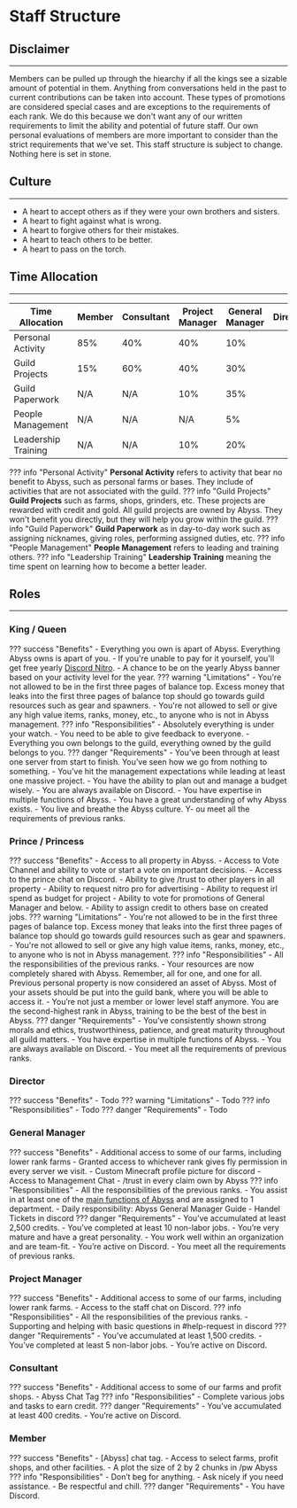 # Staff Structure

## Disclaimer
--------------------------------------------------------
Members can be pulled up through the hiearchy if all the kings see a sizable amount of potential in them. Anything from conversations held in the past to current contributions can be taken into account. These types of promotions are considered special cases and are exceptions to the requirements of each rank. We do this because we don't want any of our written requirements to limit the ability and potential of future staff. Our own personal evaluations of members are more important to consider than the strict requirements that we've set. This staff structure is subject to change. Nothing here is set in stone.

## Culture
--------------------------------------------------------
- A heart to accept others as if they were your own brothers and sisters.
- A heart to fight against what is wrong.
- A heart to forgive others for their mistakes.
- A heart to teach others to be better.
- A heart to pass on the torch.

## Time Allocation
--------------------------------------------------------
| Time Allocation     | Member | Consultant | Project Manager | General Manager | Director | Prince | King |
|---------------------|--------|------------|-----------------|-----------------|----------|--------|------|
| Personal Activity   | 85%    | 40%        | 40%             | 10%             |          | 5%     | <1%  |
| Guild Projects      | 15%    | 60%        | 40%             | 30%             |          | 20%    | 10%  |
| Guild Paperwork     | N/A    | N/A        | 10%             | 35%             |          | 40%    | 40%  |
| People Management   | N/A    | N/A        | N/A             | 5%              |          | 25%    | 35%  |
| Leadership Training | N/A    | N/A        | 10%             | 20%             |          | 10%    | 15%  |

??? info "Personal Activity"
	__Personal Activity__ refers to activity that bear no benefit to Abyss, such as personal farms or bases. They include of activities that are not associated with the guild.
??? info "Guild Projects"
	__Guild Projects__ such as farms, shops, grinders, etc. These projects are rewarded with credit and gold. All guild projects are owned by Abyss. They won't benefit you directly, but they will help you grow within the guild.
??? info "Guild Paperwork"
	__Guild Paperwork__ as in day-to-day work such as assigning nicknames, giving roles, performing assigned duties, etc.
??? info "People Management"
	__People Management__ refers to leading and training others.
??? info "Leadership Training"
	__Leadership Training__ meaning the time spent on learning how to become a better leader.

## Roles
--------------------------------------------------------
### King / Queen
??? success "Benefits"
	- Everything you own is apart of Abyss. Everything Abyss owns is apart of you.
	- If you're unable to pay for it yourself, you'll get free yearly [Discord Nitro](https://discord.com/nitro).
	- A chance to be on the yearly Abyss banner based on your activity level for the year.
??? warning "Limitations"
	- You're not allowed to be in the first three pages of balance top. Excess money that leaks into the first three pages of balance top should go towards guild resources such as gear and spawners.
	- You're not allowed to sell or give any high value items, ranks, money, etc., to anyone who is not in Abyss management.
??? info "Responsibilities"
	- Absolutely everything is under your watch.
	- You need to be able to give feedback to everyone.
	- Everything you own belongs to the guild, everything owned by the guild belongs to you.
??? danger "Requirements"
	- You’ve been through at least one server from start to finish. You’ve seen how we go from nothing to something.
	- You’ve hit the management expectations while leading at least one massive project.
	- You have the ability to plan out and manage a budget wisely.
	- You are always available on Discord.
	- You have expertise in multiple functions of Abyss.
	- You have a great understanding of why Abyss exists.
	- You live and breathe the Abyss culture. Y- ou meet all the requirements of previous ranks.

### Prince / Princess
??? success "Benefits"
	- Access to all property in Abyss.
	- Access to Vote Channel and ability to vote or start a vote on important decisions.
	- Access to the prince chat on Discord.
	- Ability to give /trust to other players in all property
	- Ability to request nitro pro for advertising
	- Ability to request irl spend as budget for project
	- Ability to vote for promotions of General Manager and below.
	- Ability to assign credit to others base on created jobs.
??? warning "Limitations"
	- You're not allowed to be in the first three pages of balance top. Excess money that leaks into the first three pages of balance top should go towards guild resources such as gear and spawners.
	- You're not allowed to sell or give any high value items, ranks, money, etc., to anyone who is not in Abyss management.
??? info "Responsibilities"
	- All the responsibilities of the previous ranks.
	- Your resources are now completely shared with Abyss. Remember, all for one, and one for all. Previous personal property is now considered an asset of Abyss. Most of your assets should be put into the guild bank, where you will be able to access it.
	- You’re not just a member or lower level staff anymore. You are the second-highest rank in Abyss, training to be the best of the best in Abyss.
??? danger "Requirements"
	- You’ve consistently shown strong morals and ethics, trustworthiness, patience, and great maturity throughout all guild matters.
	- You have expertise in multiple functions of Abyss.
	- You are always available on Discord.
	- You meet all the requirements of previous ranks.

### Director
??? success "Benefits"
	- Todo
??? warning "Limitations"
	- Todo
??? info "Responsibilities"
	- Todo
??? danger "Requirements"
	- Todo

### General Manager
??? success "Benefits"
	- Additional access to some of our farms, including lower rank farms
	- Granted access to whichever rank gives fly permission in every server we visit.
	- Custom Minecraft profile picture for discord
	- Access to Management Chat
	- /trust in every claim own by Abyss
??? info "Responsibilities"
	- All the responsibilities of the previous ranks.
	- You assist in at least one of the [main functions of Abyss](specialities.md) and are assigned to 1 department.
	- Daily responsibility: Abyss General Manager Guide
	- Handel Tickets in discord
??? danger "Requirements"
	- You’ve accumulated at least 2,500 credits.
	- You’ve completed at least 10 non-labor jobs.
	- You’re very mature and have a great personality.
	- You work well within an organization and are team-fit.
	- You’re active on Discord.
	- You meet all the requirements of previous ranks.

### Project Manager
??? success "Benefits"
	- Additional access to some of our farms, including lower rank farms.
	- Access to the staff chat on Discord.
??? info "Responsibilities"
	- All the responsibilities of the previous ranks.
	- Supporting and helping with basic questions in #help-request in discord
??? danger "Requirements"
	- You’ve accumulated at least 1,500 credits.
	- You’ve completed at least 5 non-labor jobs.
	- You’re active on Discord.

### Consultant
??? success "Benefits"
	- Additional access to some of our farms and profit shops.
	- Abyss Chat Tag
??? info "Responsibilities"
	- Complete various jobs and tasks to earn credit.
??? danger "Requirements"
	- You’ve accumulated at least 400 credits.
	- You’re active on Discord.

### Member
??? success "Benefits"
	- \[Abyss\] chat tag.
	- Access to select farms, profit shops, and other facilities.
	- A plot the size of 2 by 2 chunks in /pw Abyss
??? info "Responsibilities"
	- Don’t beg for anything.
	- Ask nicely if you need assistance.
	- Be respectful and chill.
??? danger "Requirements"
		- You have Discord.